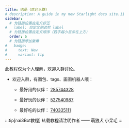 ```yaml
---
title: 结语（欢迎入群）
# description: A guide in my new Starlight docs site.11
sidebar:
  # 为链接设置自定义标签
#   label: 自定义侧边栏 label
  # 为链接设置自定义顺序（数字越小显示在上方）
  order: 6
  # 为链接添加徽章
#   badge:
#     text: New
#     variant: tip
---
```



此教程仅为个人理解，欢迎入群讨论。

- 欢迎入群，有图包、tags、画图机器人哦：

  - 最好用的伙伴： [285744328](https://qm.qq.com/q/WLbiUzemg4)

  - 最好玩的伙伴： [527540987](https://qm.qq.com/q/tYgJKKMBCo)

  - 最好吃的伙伴： [740335111](https://qm.qq.com/q/ezj31J63iU)

:::tip[nai3Bot教程]
转载教程请注明作者
       —— 萌狼犬 小呆毛
:::
